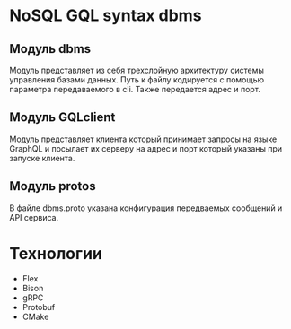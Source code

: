 # NoSQL GQL syntax dbms

## Модуль dbms

Модуль представляет из себя трехслойную архитектуру системы управления базами данных. Путь к файлу кодируется с помощью параметра передаваемого в cli. Также передается адрес и порт.

## Модуль GQLclient

Модуль представляет клиента который принимает запросы на языке GraphQL и посылает их серверу на адрес и порт который указаны при запуске клиента.

## Модуль protos

В файле dbms.proto указана конфигурация передваемых сообщений и API сервиса.

# Технологии

- Flex
- Bison
- gRPC
- Protobuf
- CMake


